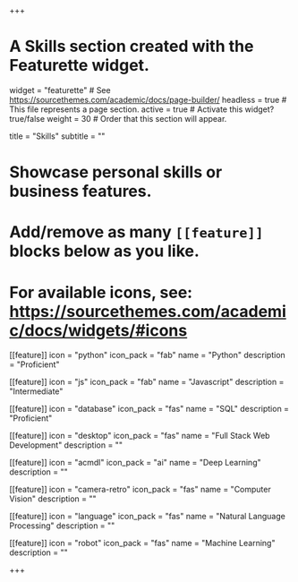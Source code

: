 +++
# A Skills section created with the Featurette widget.
widget = "featurette"  # See https://sourcethemes.com/academic/docs/page-builder/
headless = true  # This file represents a page section.
active = true  # Activate this widget? true/false
weight = 30  # Order that this section will appear.

title = "Skills"
subtitle = ""

# Showcase personal skills or business features.
# 
# Add/remove as many `[[feature]]` blocks below as you like.
# 
# For available icons, see: https://sourcethemes.com/academic/docs/widgets/#icons

[[feature]]
  icon = "python"
  icon_pack = "fab"
  name = "Python"
  description = "Proficient"

[[feature]]
  icon = "js"
  icon_pack = "fab"
  name = "Javascript"
  description = "Intermediate"

[[feature]]
  icon = "database"
  icon_pack = "fas"
  name = "SQL"
  description = "Proficient"

[[feature]]
  icon = "desktop"
  icon_pack = "fas"
  name = "Full Stack Web Development"
  description = ""
 
[[feature]]
  icon = "acmdl"
  icon_pack = "ai"
  name = "Deep Learning"
  description = ""  
  
[[feature]]
  icon = "camera-retro"
  icon_pack = "fas"
  name = "Computer Vision"
  description = ""

[[feature]]
  icon = "language"
  icon_pack = "fas"
  name = "Natural Language Processing"
  description = ""  



[[feature]]
  icon = "robot"
  icon_pack = "fas"
  name = "Machine Learning"
  description = ""



  



+++
